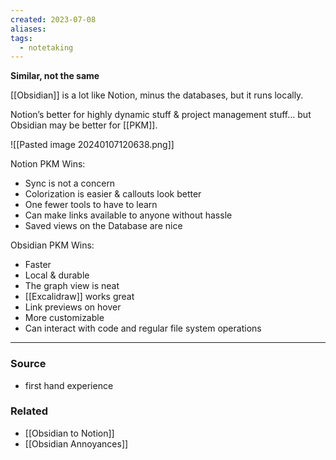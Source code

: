 ```yaml
---
created: 2023-07-08
aliases: 
tags:
  - notetaking
---
```

**Similar, not the same**

[[Obsidian]] is a lot like Notion, minus the databases, but it runs locally. 

Notion’s better for highly dynamic stuff & project management stuff… but Obsidian may be better for [[PKM]].

![[Pasted image 20240107120638.png]]

Notion PKM Wins:
- Sync is not a concern
- Colorization is easier & callouts look better
- One fewer tools to have to learn
- Can make links available to anyone without hassle
- Saved views on the Database are nice

Obsidian PKM Wins:
- Faster
- Local & durable
- The graph view is neat
- [[Excalidraw]] works great
- Link previews on hover
- More customizable
- Can interact with code and regular file system operations

---

### Source
- first hand experience 

### Related
- [[Obsidian to Notion]]
- [[Obsidian Annoyances]]